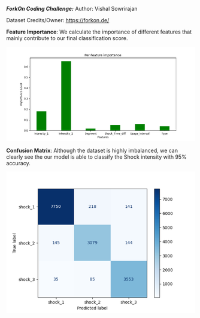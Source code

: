 ***ForkOn Coding Challenge:***
Author: Vishal Sowrirajan

Dataset Credits/Owner: https://forkon.de/

**Feature Importance**: We calculate the importance of different features that mainly contribute to our final classification score.

![Feature Importance](results/Feature_importance-level.png)

**Confusion Matrix**: Although the dataset is highly imbalanced, we can clearly see the our model is able to classify the Shock intensity with 95% accuracy.

![Confusion Matrix](results/Confusion_matrix.png)

